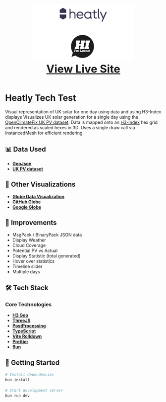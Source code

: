 <div align="center">
  <img src="logo.png" width="65%"/>
  <div style="font-size: 2.5em; font-weight: bold; text-align: center;"><a href="https://lucas-jones.github.io/heatly/">View Live Site</a></div>
  <br/>
</div>

# Heatly Tech Test

Visual representation  of UK solar for one day using  data and using H3-Index displays Visualizes UK solar generation for a single day using the [OpenClimateFix UK PV dataset](https://huggingface.co/datasets/openclimatefix/uk_pv). Data is mapped onto an [H3-Index](https://h3geo.org/) hex grid and rendered as scaled hexes in 3D. Uses a single draw call via InstancedMesh for efficient rendering.

## 📊 Data Used
 - **[GeoJson](https://github.com/georgique/world-geojson)**
 - **[UK PV dataset](https://huggingface.co/datasets/openclimatefix/uk_pv)**

## 🔗 Other Visualizations
 - **[Globe Data Visualization](https://globe.gl/)**
 - **[GitHub Globe](https://github.com/Epic-programmer-official/github-globe)**
 - **[Google Globe](https://experiments.withgoogle.com/chrome/globe)**


## 💭 Improvements
 - MsgPack / BinaryPack JSON data
 - Display Weather
 - Cloud Coverage
 - Potential PV vs Actual
 - Display Statistic (total generated)
 - Hover over statistics
 - Timeline slider
 - Multiple days

## 🛠️ Tech Stack

### Core Technologies
- **[H3 Geo](https://h3geo.org/)**
- **[ThreeJS](https://threejs.org/)**
- **[PostProcessing](https://github.com/pmndrs/postprocessing)**
- **[TypeScript](https://www.typescriptlang.org/)**
- **[Vite Rolldown](https://vite.dev/guide/rolldown)**
- **[Prettier](https://prettier.io/)**
- **[Bun](https://bun.sh/)**


## 🚀 Getting Started

```bash
# Install dependencies
bun install

# Start development server
bun run dev
```


